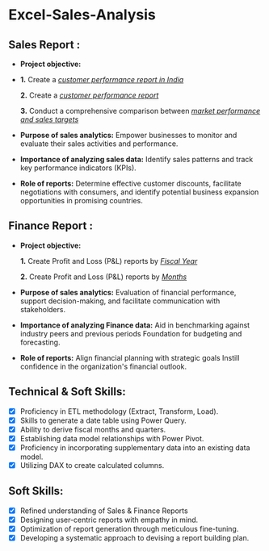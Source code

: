 # Excel-Sales-Analysis
## Sales Report :


- **Project objective:**

-   **1.** Create a _[customer performance report in India](https://github.com/SHADAB-DA/Excel-Sales-Analysis/blob/main/Customer%20performance%20by%20india%20pdf.pdf)_ 

    **2.** Create a _[customer performance report](https://github.com/uradisaikrishna/Excel-Sales-Analysis/blob/main/Customer_performance_report.pdf)_ 

    **3.** Conduct a comprehensive comparison between _[market performance and sales targets](https://github.com/uradisaikrishna/Excel-Sales-Analysis/blob/main/Market_Performance%20vs%20Target.pdf)_

- **Purpose of sales analytics:** Empower businesses to monitor and evaluate their sales activities and performance.

- **Importance of analyzing sales data:** Identify sales patterns and track key performance indicators (KPIs).

- **Role of reports:** Determine effective customer discounts, facilitate negotiations with consumers, and identify potential business expansion opportunities in promising countries.


## Finance Report :

- **Project objective:** 

    **1.** Create Profit and Loss (P&L) reports by _[Fiscal Year](https://github.com/uradisaikrishna/Excel-Sales-Analysis/blob/main/P%20%26%20L%20by%20fiscal%20year.pdf)_ 

   **2.** Create Profit and Loss (P&L) reports by _[Months](https://github.com/uradisaikrishna/Excel-Sales-Analysis/blob/main/P%20%26%20L%20by%20Month.pdf)_

- **Purpose of sales analytics:** Evaluation of financial performance, support decision-making, and facilitate communication with stakeholders.

- **Importance of analyzing Finance data:** Aid in benchmarking against industry peers and previous periods Foundation for budgeting and forecasting.

- **Role of reports:** Align financial planning with strategic goals Instill confidence in the organization's financial outlook.


## Technical & Soft Skills:
- [x]	Proficiency in ETL methodology (Extract, Transform, Load).
- [x]	Skills to generate a date table using Power Query.
- [x]	Ability to derive fiscal months and quarters.
- [x]	Establishing data model relationships with Power Pivot.
- [x]	Proficiency in incorporating supplementary data into an existing data model.
- [x]	Utilizing DAX to create calculated columns.

## Soft Skills:
- [x]	Refined understanding of Sales & Finance Reports
- [x]	Designing user-centric reports with empathy in mind.
- [x]	Optimization of report generation through meticulous fine-tuning.
- [x]	Developing a systematic approach to devising a report building plan.
